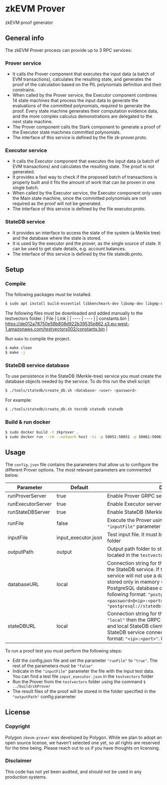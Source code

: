 # zkEVM Prover
zkEVM proof generator
## General info
The zkEVM Prover process can provide up to 3 RPC services:

### Prover service
- It calls the Prover component that executes the input data (a batch of EVM transactions), calculates the resulting state, and generates the proof of the calculation based on the PIL polynomials definition and their constrains.
- When called by the Prover service, the Executor component combines 14 state machines that process the input data to generate the evaluations of the committed polynomials, required to generate the proof.  Every state machine generates their computation evidence data, and the more complex calculus demonstrations are delegated to the next state machine.
- The Prover component calls the Stark component to generate a proof of the Executor state machines committed polynomials.
- The interface of this service is defined by the file zk-prover.proto.

### Executor service
- It calls the Executor component that executes the input data (a batch of EVM transactions) and calculates the resulting state.  The proof is not generated.
- It provides a fast way to check if the proposed batch of transactions is properly built and it fits the amount of work that can be proven in one single batch.
- When called by the Executor service, the Executor component only uses the Main state machine, since the committed polynomials are not required as the proof will not be generated.
- The interface of this service is defined by the file executor.proto.

### StateDB service
- It provides an interface to access the state of the system (a Merkle tree) and the database where the state is stored.
- It is used by the executor and the prover, as the single source of state.  It can be used to get state details, e.g. account balances.
- The interface of this service is defined by the file statedb.proto.

## Setup

### Compile
The following packages must be installed.
```sh
$ sudo apt install build-essential libbenchmark-dev libomp-dev libgmp-dev nlohmann-json3-dev postgresql libpqxx-dev libpqxx-doc nasm libsecp256k1-dev grpc-proto libsodium-dev libprotobuf-dev libssl-dev cmake libgrpc++-dev protobuf-compiler protobuf-compiler-grpc uuid-dev
```
The following files must be downloaded and added manually to the testvectors folder.
| File | Link |
| ---- | ---- |
| constants.bin | https://de012a78750e59b808d922b39535e862.s3.eu-west-1.amazonaws.com/testvectors002/constants.bin |

Run `make` to compile the project.
```sh
$ make clean
$ make -j
```

### StateDB service database
To use persistence in the StateDB (Merkle-tree) service you must create the database objects needed by the service. To do this run the shell script: 
```sh
$ ./tools/statedb/create_db.sh <database> <user> <password>
```
For example:
```sh
$ ./tools/statedb/create_db.sh testdb statedb statedb
```

### Build & run docker
```sh
$ sudo docker build -t zkprover .
$ sudo docker run --rm --network host -ti -p 50051:50051 -p 50061:50061 -p 50071:50071 -v $PWD/testvectors:/usr/src/app zkprover input_executor.json
```

## Usage
The `config.json` file contains the parameters that allow us to configure the different Prover options. The most relevant parameters are commented below.

| Parameter | Default | Description |
| --------- | ------- | ----------- |
| runProverServer | true | Enable Prover GRPC service |
| runExecutorServer | true | Enable Executor server |
| runStateDBServer | true | Enable StateDB (Merkle-tree) GRPC service |
| runFile | false | Execute the Prover using as input a test file defined in `"inputFile"` parameter |
| inputFile | input_executor.json | Test input file. It must be located in the `testvectors` folder |
| outputPath | output | Output path folder to store the result files. It must be located in the `testvectors` folder |
| databaseURL | local | Connection string for the PostgreSQL database used by the StateDB service. If the value is `"local"` then the service will not use a database and the data will be stored only in memory (no persistence). The PostgreSQL database connection string has the following format: `"postgresql://<user>:<password>@<ip>:<port>/<database>"`. For example: `"postgresql://statedb:statedb@127.0.0.1:5432/testdb"` |
| stateDBURL | local | Connection string for the StateDB service. If the value is `"local"` then the GRPC StateDB service will not be used and local StateDB client will be used instead. The StateDB service connection string has the following format: `"<ip>:<port>"`. For example: `"127.0.0.1:50061"` |

To run a proof test you must perform the following steps:
- Edit the config.json file and set the parameter `"runFile"` to `"true"`. The rest of the parameters must be `"false"`
- Indicate in the `"inputFile"` parameter the file with the input test data. You can find a test file `input_executor.json` in the `testvectors` folder
- Run the Prover from the `testvectors` folder using the command `$ ../build/zkProver`
- The result files of the proof will be stored in the folder specified in the `"outputPath"` config parameter

## License

### Copyright
Polygon `zkevm-prover` was developed by Polygon. While we plan to adopt an open source license, we haven’t selected one yet, so all rights are reserved for the time being. Please reach out to us if you have thoughts on licensing.  
  
### Disclaimer
This code has not yet been audited, and should not be used in any production systems.

